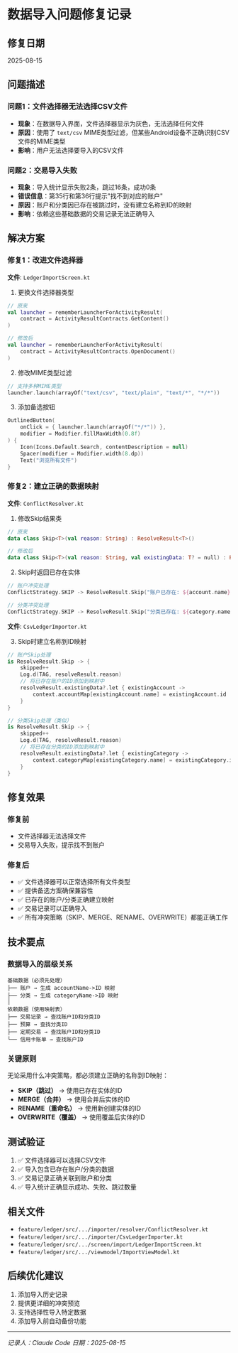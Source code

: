 # 数据导入问题修复记录

## 修复日期
2025-08-15

## 问题描述

### 问题1：文件选择器无法选择CSV文件
- **现象**：在数据导入界面，文件选择器显示为灰色，无法选择任何文件
- **原因**：使用了 `text/csv` MIME类型过滤，但某些Android设备不正确识别CSV文件的MIME类型
- **影响**：用户无法选择要导入的CSV文件

### 问题2：交易导入失败
- **现象**：导入统计显示失败2条，跳过16条，成功0条
- **错误信息**：第35行和第36行提示"找不到对应的账户"
- **原因**：账户和分类因已存在被跳过时，没有建立名称到ID的映射
- **影响**：依赖这些基础数据的交易记录无法正确导入

## 解决方案

### 修复1：改进文件选择器
**文件**: `LedgerImportScreen.kt`

1. 更换文件选择器类型
```kotlin
// 原来
val launcher = rememberLauncherForActivityResult(
    contract = ActivityResultContracts.GetContent()
)

// 修改后
val launcher = rememberLauncherForActivityResult(
    contract = ActivityResultContracts.OpenDocument()
)
```

2. 修改MIME类型过滤
```kotlin
// 支持多种MIME类型
launcher.launch(arrayOf("text/csv", "text/plain", "text/*", "*/*"))
```

3. 添加备选按钮
```kotlin
OutlinedButton(
    onClick = { launcher.launch(arrayOf("*/*")) },
    modifier = Modifier.fillMaxWidth(0.8f)
) {
    Icon(Icons.Default.Search, contentDescription = null)
    Spacer(modifier = Modifier.width(8.dp))
    Text("浏览所有文件")
}
```

### 修复2：建立正确的数据映射

**文件**: `ConflictResolver.kt`

1. 修改Skip结果类
```kotlin
// 原来
data class Skip<T>(val reason: String) : ResolveResult<T>()

// 修改后
data class Skip<T>(val reason: String, val existingData: T? = null) : ResolveResult<T>()
```

2. Skip时返回已存在实体
```kotlin
// 账户冲突处理
ConflictStrategy.SKIP -> ResolveResult.Skip("账户已存在: ${account.name}", existing)

// 分类冲突处理
ConflictStrategy.SKIP -> ResolveResult.Skip("分类已存在: ${category.name}", existing)
```

**文件**: `CsvLedgerImporter.kt`

3. Skip时建立名称到ID映射
```kotlin
// 账户Skip处理
is ResolveResult.Skip -> {
    skipped++
    Log.d(TAG, resolveResult.reason)
    // 将已存在账户的ID添加到映射中
    resolveResult.existingData?.let { existingAccount ->
        context.accountMap[existingAccount.name] = existingAccount.id
    }
}

// 分类Skip处理（类似）
is ResolveResult.Skip -> {
    skipped++
    Log.d(TAG, resolveResult.reason)
    // 将已存在分类的ID添加到映射中
    resolveResult.existingData?.let { existingCategory ->
        context.categoryMap[existingCategory.name] = existingCategory.id
    }
}
```

## 修复效果

### 修复前
- 文件选择器无法选择文件
- 交易导入失败，提示找不到账户

### 修复后
- ✅ 文件选择器可以正常选择所有文件类型
- ✅ 提供备选方案确保兼容性
- ✅ 已存在的账户/分类正确建立映射
- ✅ 交易记录可以正确导入
- ✅ 所有冲突策略（SKIP、MERGE、RENAME、OVERWRITE）都能正确工作

## 技术要点

### 数据导入的层级关系
```
基础数据（必须先处理）
├── 账户 → 生成 accountName->ID 映射
├── 分类 → 生成 categoryName->ID 映射
│
依赖数据（使用映射表）
├── 交易记录 → 查找账户ID和分类ID
├── 预算 → 查找分类ID
├── 定期交易 → 查找账户ID和分类ID
└── 信用卡账单 → 查找账户ID
```

### 关键原则
无论采用什么冲突策略，都必须建立正确的名称到ID映射：
- **SKIP（跳过）** → 使用已存在实体的ID
- **MERGE（合并）** → 使用合并后实体的ID
- **RENAME（重命名）** → 使用新创建实体的ID
- **OVERWRITE（覆盖）** → 使用覆盖后实体的ID

## 测试验证
1. ✅ 文件选择器可以选择CSV文件
2. ✅ 导入包含已存在账户/分类的数据
3. ✅ 交易记录正确关联到账户和分类
4. ✅ 导入统计正确显示成功、失败、跳过数量

## 相关文件
- `feature/ledger/src/.../importer/resolver/ConflictResolver.kt`
- `feature/ledger/src/.../importer/CsvLedgerImporter.kt`
- `feature/ledger/src/.../screen/import/LedgerImportScreen.kt`
- `feature/ledger/src/.../viewmodel/ImportViewModel.kt`

## 后续优化建议
1. 添加导入历史记录
2. 提供更详细的冲突预览
3. 支持选择性导入特定数据
4. 添加导入前自动备份功能

---
*记录人：Claude Code*
*日期：2025-08-15*